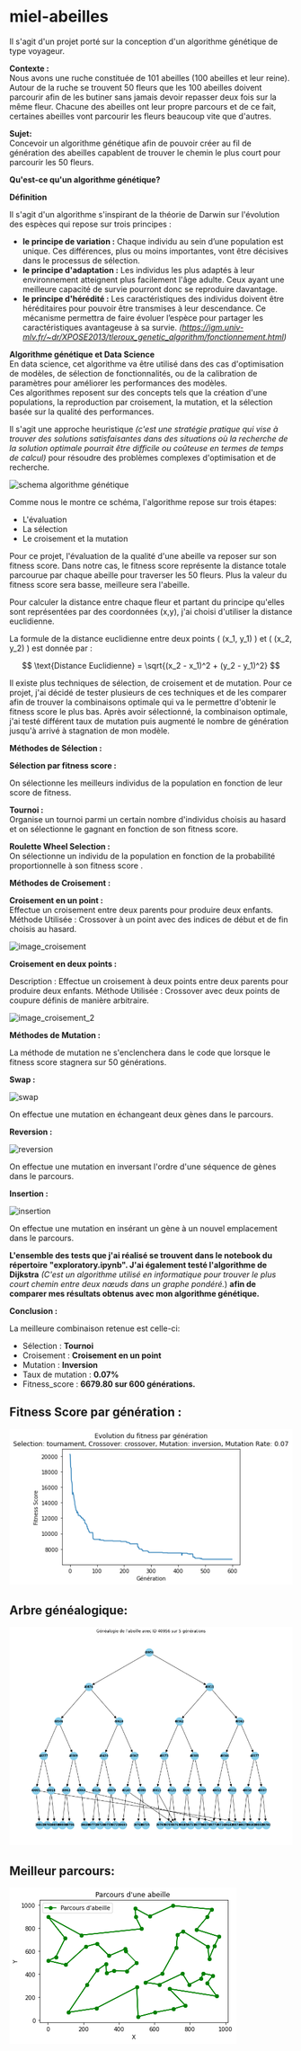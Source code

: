 # miel-abeilles

Il s'agit d'un projet porté sur la conception d'un algorithme génétique de type voyageur. 

**Contexte :**  
Nous avons une ruche constituée de 101 abeilles (100 abeilles et leur reine). Autour de la ruche se trouvent 50 fleurs que les 100 abeilles doivent parcourir afin de les butiner sans jamais devoir repasser deux fois sur la même fleur. Chacune des abeilles ont leur propre parcours et de ce fait, certaines abeilles vont parcourir les fleurs beaucoup vite que d'autres. 

**Sujet:**  
Concevoir un algorithme génétique afin de pouvoir créer au fil de génération des abeilles capablent de trouver le chemin le plus court pour parcourir les 50 fleurs. 

**Qu'est-ce qu'un algorithme génétique?**  

**Définition**  

Il s'agit d'un algorithme s'inspirant de la théorie de Darwin sur l'évolution des espèces qui repose sur trois principes :  
* **le principe de variation :** Chaque individu au sein d’une population est unique. Ces différences, plus ou moins importantes, vont être décisives dans le processus de sélection. 
* **le principe d'adaptation :** Les individus les plus adaptés à leur environnement atteignent plus facilement l'âge adulte. Ceux ayant une meilleure capacité de survie pourront donc se reproduire davantage.  
* **le principe d'hérédité :** Les caractéristiques des individus doivent être héréditaires pour pouvoir être transmises à leur descendance. Ce mécanisme permettra de faire évoluer l’espèce pour partager les caractéristiques avantageuse à sa survie.
*(https://igm.univ-mlv.fr/~dr/XPOSE2013/tleroux_genetic_algorithm/fonctionnement.html)*

**Algorithme génétique et Data Science**  
En data science, cet algorithme va être utilisé dans des cas d'optimisation de modèles, de sélection de fonctionnalités, ou de la calibration de paramètres pour améliorer les performances des modèles.  
Ces algorithmes reposent sur des concepts tels que la création d'une populations, la reproduction par croisement, la mutation, et la sélection basée sur la qualité des performances.  

Il s'agit une approche heuristique *(c'est une stratégie pratique qui vise à trouver des solutions satisfaisantes dans des situations où la recherche de la solution optimale pourrait être difficile ou coûteuse en termes de temps de calcul)* pour résoudre des problèmes complexes d'optimisation et de recherche. 

![schema algorithme génétique](https://upload.wikimedia.org/wikipedia/commons/4/42/Schema_simple_algorithme_genetique.png)

Comme nous le montre ce schéma, l'algorithme repose sur trois étapes:  
* L'évaluation
* La sélection
* Le croisement et la mutation

Pour ce projet, l'évaluation de la qualité d'une abeille va reposer sur son fitness score. Dans notre cas, le fitness score représente la distance totale parcourue par chaque abeille pour traverser les 50 fleurs.
Plus la valeur du fitness score sera basse, meilleure sera l'abeille.  

Pour calculer la distance entre chaque fleur et partant du principe qu'elles sont représentées par des coordonnées (x,y), j'ai choisi d'utiliser la distance euclidienne.  

La formule de la distance euclidienne entre deux points \( (x_1, y_1) \) et \( (x_2, y_2) \) est donnée par :

$$ \text{Distance Euclidienne} = \sqrt{(x_2 - x_1)^2 + (y_2 - y_1)^2} $$  


Il existe plus techniques de sélection, de croisement et de mutation. Pour ce projet, j'ai décidé de tester plusieurs de ces techniques et de les comparer afin de trouver la combinaisons optimale qui va le permettre d'obtenir le fitness score le plus bas. Après avoir sélectionné, la combinaison optimale, j'ai testé différent taux de mutation puis augmenté le nombre de génération jusqu'à arrivé à stagnation de mon modèle.  

**Méthodes de Sélection :**  

**Sélection par fitness score :**  

On sélectionne les meilleurs individus de la population en fonction de leur score de fitness.  

**Tournoi :**  
Organise un tournoi parmi un certain nombre d'individus choisis au hasard et on sélectionne le gagnant en fonction de son fitness score.

**Roulette Wheel Selection :**  
On sélectionne un individu de la population en fonction de la probabilité proportionnelle à son fitness score .

**Méthodes de Croisement :**  

**Croisement en un point :**  
Effectue un croisement entre deux parents pour produire deux enfants.
Méthode Utilisée : Crossover à un point avec des indices de début et de fin choisis au hasard.  

![image_croisement](https://i0.wp.com/ledatascientist.com/wp-content/uploads/2020/10/One-point-XO.png?resize=768%2C209&ssl=1)  

**Croisement en deux points :**  

Description : Effectue un croisement à deux points entre deux parents pour produire deux enfants.
Méthode Utilisée : Crossover avec deux points de coupure définis de manière arbitraire.  

![image_croisement_2](https://i0.wp.com/ledatascientist.com/wp-content/uploads/2020/10/Two-point-XO.png?resize=768%2C209&ssl=1)  

**Méthodes de Mutation :**  

La méthode de mutation ne s'enclenchera dans le code que lorsque le fitness score stagnera sur 50 générations.  

**Swap :**  


![swap](https://i0.wp.com/ledatascientist.com/wp-content/uploads/2020/10/Swap-mutation.png?resize=768%2C82&ssl=1)  


On effectue une mutation en échangeant deux gènes dans le parcours.  

**Reversion :**  

![reversion](https://i0.wp.com/ledatascientist.com/wp-content/uploads/2020/10/Reversion-mutation.png?resize=768%2C82&ssl=1)  



On effectue une mutation en inversant l'ordre d'une séquence de gènes dans le parcours.  

**Insertion :**  

![insertion](https://i0.wp.com/ledatascientist.com/wp-content/uploads/2020/10/Insertion-mutation.png?resize=768%2C82&ssl=1)  


On effectue une mutation en insérant un gène à un nouvel emplacement dans le parcours.  

**L'ensemble des tests que j'ai réalisé se trouvent dans le notebook du répertoire "exploratory.ipynb". J'ai également testé l'algorithme de Dijkstra** *(C'est un algorithme utilisé en informatique pour trouver le plus court chemin entre deux nœuds dans un graphe pondéré.*) **afin de comparer mes résultats obtenus avec mon algorithme génétique.**  


**Conclusion :**  

La meilleure combinaison retenue est celle-ci:  
* Sélection : **Tournoi**
* Croisement : **Croisement en un point**
* Mutation : **Inversion**
* Taux de mutation : **0.07%**
* Fitness_score : **6679.80 sur 600 générations.**

## Fitness Score par génération :  

![graphique_fitness_score](graph_fitness.png)  

## Arbre généalogique:  

![graphique_arbre](graph_arbre.png)  

## Meilleur parcours:  

![best_parcours](graph_best_parcours.png)  


  












